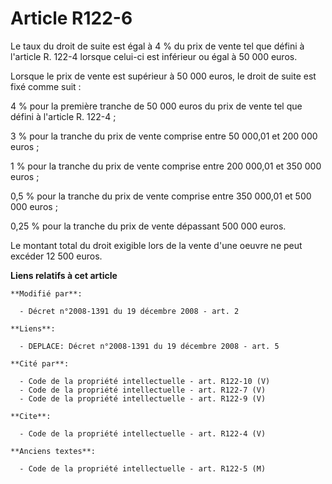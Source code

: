 # Article R122-6

Le taux du droit de suite est égal à 4 % du prix de vente tel que défini à l'article R. 122-4 lorsque celui-ci est inférieur
ou égal à 50 000 euros. 

Lorsque le prix de vente est supérieur à 50 000 euros, le droit de suite est fixé comme suit : 

4 % pour la première tranche de 50 000 euros du prix de vente tel que défini à l'article R. 122-4 ; 

3 % pour la tranche du prix de vente comprise entre 50 000,01 et 200 000 euros ; 

1 % pour la tranche du prix de vente comprise entre 200 000,01 et 350 000 euros ; 

0,5 % pour la tranche du prix de vente comprise entre 350 000,01 et 500 000 euros ; 

0,25 % pour la tranche du prix de vente dépassant 500 000 euros. 

Le montant total du droit exigible lors de la vente d'une oeuvre ne peut excéder 12 500 euros.

**Liens relatifs à cet article**

	**Modifié par**:

	  - Décret n°2008-1391 du 19 décembre 2008 - art. 2

	**Liens**:

	  - DEPLACE: Décret n°2008-1391 du 19 décembre 2008 - art. 5

	**Cité par**:

	  - Code de la propriété intellectuelle - art. R122-10 (V)
	  - Code de la propriété intellectuelle - art. R122-7 (V)
	  - Code de la propriété intellectuelle - art. R122-9 (V)

	**Cite**:

	  - Code de la propriété intellectuelle - art. R122-4 (V)

	**Anciens textes**:

	  - Code de la propriété intellectuelle - art. R122-5 (M)
